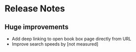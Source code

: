 # Release Notes

## Huge improvements

- Add deep linking to open book box page directly from URL
- Improve search speeds by [not measured]